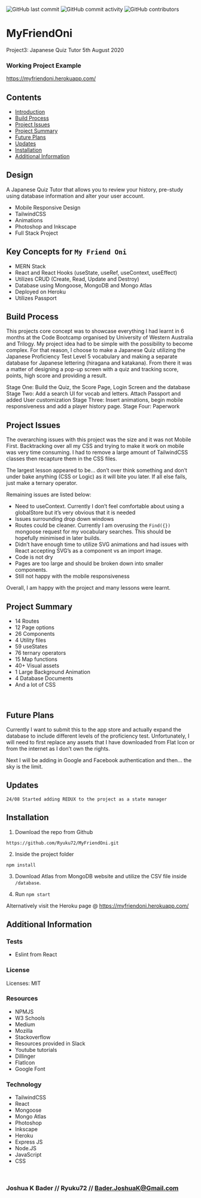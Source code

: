 ![GitHub last commit](https://img.shields.io/github/last-commit/Ryuku72/MyFriendOni?style=for-the-badge)
![GitHub commit activity](https://img.shields.io/github/commit-activity/y/Ryuku72/MyFriendOni?style=for-the-badge)
![GitHub contributors](https://img.shields.io/github/contributors/Ryuku72/MyFriendOni?style=for-the-badge)

# MyFriendOni
Project3: Japanese Quiz Tutor
5th August 2020

### Working Project Example
https://myfriendoni.herokuapp.com/

## Contents

* [Introduction](#intro)
* [Build Process](#build)
* [Project Issues](#issues)
* [Project Summary](#summary)
* [Future Plans](#future)
* [Updates](#updates)
* [Installation](#install)
* [Additional Information](#add)

<a name="intro"></a>

## Design
A Japanese Quiz Tutor that allows you to review your history, pre-study using database information and alter your user account.

* Mobile Responsive Design
* TailwindCSS
* Animations
* Photoshop and Inkscape
* Full Stack Project

## Key Concepts for `My Friend Oni`
* MERN Stack
* React and React Hooks (useState, useRef, useContext, useEffect)
* Utilizes CRUD (Create, Read, Update and Destroy)
* Database using Mongoose, MongoDB and Mongo Atlas
* Deployed on Heroku
* Utilizes Passport

<a name="build"></a>

## Build Process 
This projects core concept was to showcase everything I had learnt in 6 months at the Code Bootcamp organised by University of Western Australia and Trilogy. My project idea had to be simple with the possibility to become complex. For that reason, I choose to make a Japanese Quiz utilizing the Japanese Proficiency Test Level 5 vocabulary and making a separate database for Japanese lettering (hiragana and katakana). From there it was a matter of designing a pop-up screen with a quiz and tracking score, points, high score and providing a result.

Stage One: Build the Quiz, the Score Page, Login Screen and the database
Stage Two: Add a search UI for vocab and letters. Attach Passport and added User customization
Stage Three: Insert animations, begin mobile responsiveness and add a player history page. 
Stage Four: Paperwork

 <a name="issues"></a>

## Project Issues
The overarching issues with this project was the size and it was not Mobile First. Backtracking over all my CSS and trying to make it work on mobile was very time consuming. I had to remove a large amount of TailwindCSS classes then recapture them in the CSS files.

The largest lesson appeared to be…  don’t over think something and don’t under bake anything (CSS or Logic) as it will bite you later. If all else fails, just make a ternary operator. 

Remaining issues are listed below:

* Need to useContext. Currently I don’t feel comfortable about using a globalStore but it’s very obvious that it is needed
* Issues surrounding drop down windows
* Routes could be cleaner. Currently I am overusing the `Find({})` mongoose request for my vocabulary searches. This should be hopefully minimised in later builds. 
* Didn’t have enough time to utilize SVG animations and had issues with React accepting SVG’s as a component vs an import image.
* Code is not dry
* Pages are too large and should be broken down into smaller components.
* Still not happy with the mobile responsiveness

Overall, I am happy with the project and many lessons were learnt.

<a name="summary"></a>

## Project Summary

* 14 Routes
* 12 Page options
* 26 Components
* 4 Utility files
* 59 useStates
* 76 ternary operators
* 15 Map functions
* 40+ Visual assets
* 1 Large Background Animation
* 4 Database Documents
* And a lot of CSS
<br>

<a name="future"></a>

## Future Plans
Currently I want to submit this to the app store and actually expand the database to include different levels of the proficiency test. Unfortunately, I will need to first replace any assets that I have downloaded from Flat Icon or from the internet as I don’t own the rights.

Next I will be adding in Google and Facebook authentication and then… the sky is the limit.

<a name="updates"></a>

## Updates

`24/08 Started adding REDUX to the project as a state manager`

<a name="install"></a>

## Installation
1. Download the repo from Github
```
https://github.com/Ryuku72/MyFriendOni.git
```

2. Inside the project folder
```
npm install
```

3. Download Atlas from MongoDB website and utilize the CSV file inside `/database`. 

4. Run `npm start`

Alternatively visit the Heroku page @ https://myfriendoni.herokuapp.com/

<a name="add"></a>

## Additional Information
### Tests
* Eslint from React

### License
Licenses: MIT

### Resources
* NPMJS
* W3 Schools
* Medium
* Mozilla
* Stackoverflow
* Resources provided in Slack
* Youtube tutorials
* Dillinger
* FlatIcon
* Google Font

### Technology
* TailwindCSS
* React
* Mongoose 
* Mongo Atlas
* Photoshop
* Inkscape
* Heroku
* Express JS
* Node.JS
* JavaScript
* CSS

<br>

### Joshua K Bader // Ryuku72 // Bader.JoshuaK@Gmail.com